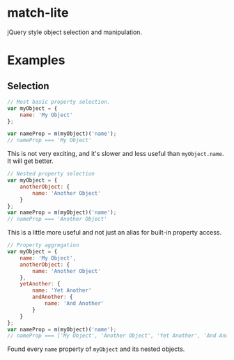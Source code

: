 match-lite
==========

jQuery style object selection and manipulation.

Examples
========

Selection
---------

```javascript
// Most basic property selection.
var myObject = {
	name: 'My Object'
};

var nameProp = m(myObject)('name');
// nameProp === 'My Object'
```
This is not very exciting, and it's slower and less useful than `myObject.name`.
It will get better.

```javascript
// Nested property selection
var myObject = {
	anotherObject: {
		name: 'Another Object'
	}
};
var nameProp = m(myObject)('name');
// nameProp === 'Another Object'
```
This is a little more useful and not just an alias for built-in property access.

```javascript
// Property aggregation
var myObject = {
	name: 'My Object',
	anotherObject: {
		name: 'Another Object'
	},
	yetAnother: {
		name: 'Yet Another'
		andAnother: {
			name: 'And Another'
		}
	}
};
var nameProp = m(myObject)('name');
// nameProp === ['My Object', 'Another Object', 'Yet Another', 'And Another']
```
Found every `name` property of `myObject` and its nested objects.
